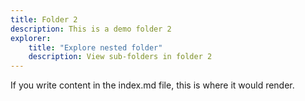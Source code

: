 ```yaml
---
title: Folder 2
description: This is a demo folder 2
explorer:
    title: "Explore nested folder"
    description: View sub-folders in folder 2 
---
```


If you write content in the index.md file, this is where it would render.